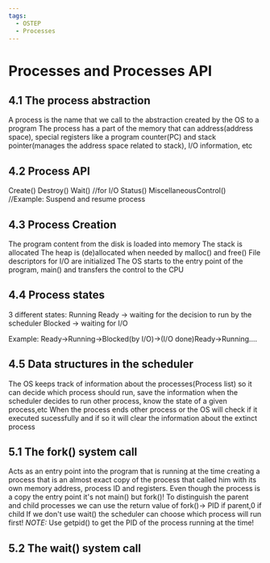 ```yaml
---
tags:
  - OSTEP
  - Processes
---
```


# Processes and Processes API

## 4.1 The process abstraction

A process is the name that we call to the abstraction created by the OS to a program
The process has a part of the memory that can address(address space), special registers like a program counter(PC) and stack pointer(manages the address space related to stack), I/O information, etc 

## 4.2 Process API

Create()
Destroy()
Wait() //for I/O
Status()
MiscellaneousControl() //Example: Suspend and resume process

## 4.3 Process Creation

The program content from the disk is loaded into memory
The stack is allocated
The heap is (de)allocated when needed by malloc() and free()
File descriptors for I/O are initialized
The OS starts to the entry point of the program, main() and transfers the control to the CPU

## 4.4 Process states

3 different states:
Running
Ready -> waiting for the decision to run by the scheduler
Blocked -> waiting for I/O

Example:
Ready->Running->Blocked(by I/O)->(I/O done)Ready->Running....

## 4.5 Data structures in the scheduler

The OS keeps track of information about the processes(Process list) so it can decide which process should run, save the information when the scheduler decides to run other process, know the state of a given process,etc
When the process ends other process or the OS will check if it executed sucessfully and if so it will clear the information about the extinct process

## 5.1 The fork() system call

Acts as an entry point into the program that is running at the time creating a process that is an almost exact copy of the process that called him with its own memory address, process ID and registers. 
Even though the process is a copy the entry point it's not main() but fork()!
To distinguish the parent and child processes we can use the return value of fork()-> PID if parent,0 if child
If we don't use wait() the scheduler can choose which process will run first!
*NOTE:*
Use getpid() to get the PID of the process running at the time!

## 5.2 The wait() system call


